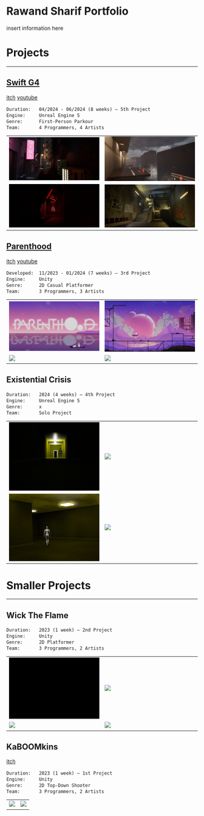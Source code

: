# Rawand Sharif Portfolio

insert information here

# Projects
---

## [Swift G4](/SwiftG4) &nbsp;
[itch](https://yrgo-game-creator.itch.io/swiftg4) [youtube](https://www.youtube.com/watch?v=rTBost7tW_s)

```
Duration:   04/2024 - 06/2024 (8 weeks) — 5th Project
Engine:     Unreal Engine 5
Genre:      First-Person Parkour
Team:       4 Programmers, 4 Artists
```
<table>
  <tr>
    <td width="50%"><img src="/Images/SwiftG4_1.png" /></td>
    <td width="50%"><img src="/Images/SwiftG4_2.png" /></td>
  </tr>
  <tr>
    <td width="50%"><img src="/Images/SwiftG4_3.png" /></td>
    <td width="50%"><img src="/Images/SwiftG4_4.png" /></td>
  </tr>
</table>

## [Parenthood](/Parenthood) &nbsp;
[itch](https://yrgo-game-creator.itch.io/parenthood) [youtube](https://www.youtube.com/watch?v=uss46DK8tEI)

```
Developed:  11/2023 - 01/2024 (7 weeks) — 3rd Project
Engine:     Unity
Genre:      2D Casual Platformer
Team:       3 Programmers, 3 Artists
```
<table>
  <tr>
    <td width="50%"><img src="/Images/Parenthood_1.png" /></td>
    <td width="50%"><img src="/Images/Parenthood_2.png" /></td>
  </tr>
  <tr>
    <td width="50%"><img src="/Gifs/Parenthood_1.gif" /></td>
    <td width="50%"><img src="/Gifs/Parenthood_2.gif" /></td>
  </tr>
</table>

## Existential Crisis

```
Duration:   2024 (4 weeks) — 4th Project
Engine:     Unreal Engine 5
Genre:      x
Team:       Solo Project
```
<table>
  <tr>
    <td width="50%"><img src="/Images/ExistentialCrisis_1.png" /></td>
    <td width="50%"><img src="/Gifs/ExistentialCrisis_1.gif" /></td>
  </tr>
  <tr>
    <td width="50%"><img src="/Gifs/ExistentialCrisis_2.gif" /></td>
    <td width="50%"><img src="/Gifs/ExistentialCrisis_3.gif" /></td>
  </tr>
</table>

# Smaller Projects
---

## Wick The Flame

```
Duration:   2023 (1 week) — 2nd Project
Engine:     Unity
Genre:      2D Platformer
Team:       3 Programmers, 2 Artists
```
<table>
  <tr>
    <td width="50%"><img src="/Gifs/WickTheFlame_1.gif" /></td>
    <td width="50%"><img src="/Gifs/WickTheFlame_2.gif" /></td>
  </tr>
    <tr>
    <td width="50%"><img src="/Gifs/WickTheFlame_3.gif" /></td>
    <td width="50%"><img src="/Gifs/WickTheFlame_4.gif" /></td>
  </tr>
</table>

## KaBOOMkins
[itch](https://selmas.itch.io/kaboomkin)

```
Duration:   2023 (1 week) — 1st Project
Engine:     Unity
Genre:      2D Top-Down Shooter
Team:       3 Programmers, 2 Artists
```
<table>
  <tr>
    <td width="50%"><img src="/Gifs/KaBOOMkins_1.gif" /></td>
    <td width="50%"><img src="/Gifs/KaBOOMkins_2.gif" /></td>
  </tr>
</table>
